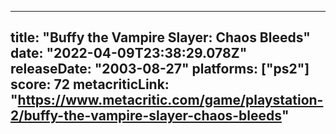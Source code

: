 
---
title: "Buffy the Vampire Slayer: Chaos Bleeds"
date: "2022-04-09T23:38:29.078Z"
releaseDate: "2003-08-27"
platforms: ["ps2"]
score: 72
metacriticLink: "https://www.metacritic.com/game/playstation-2/buffy-the-vampire-slayer-chaos-bleeds"
---
